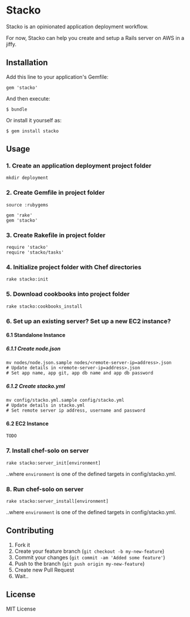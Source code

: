 # Stacko

Stacko is an opinionated application deployment workflow. 

For now, Stacko can help you create and setup a Rails server on AWS in a jiffy.


## Installation

Add this line to your application's Gemfile:

    gem 'stacko'

And then execute:

    $ bundle

Or install it yourself as:

    $ gem install stacko


## Usage

### 1. Create an application deployment project folder

    mkdir deployment
    
### 2. Create Gemfile in project folder

    source :rubygems
    
    gem 'rake'
    gem 'stacko'    

### 3. Create Rakefile in project folder

    require 'stacko'
    require 'stacko/tasks'
    
### 4. Initialize project folder with Chef directories

    rake stacko:init
    
### 5. Download cookbooks into project folder

    rake stacko:cookbooks_install    
    
### 6. Set up an existing server? Set up a new EC2 instance?

#### 6.1  Standalone Instance

##### 6.1.1 Create node.json

    mv nodes/node.json.sample nodes/<remote-server-ip=address>.json
    # Update details in <remote-server-ip=address>.json
    # Set app name, app git, app db name and app db password   

##### 6.1.2 Create stacko.yml

    mv config/stacko.yml.sample config/stacko.yml
    # Update details in stacko.yml
    # Set remote server ip address, username and password

#### 6.2  EC2 Instance

    TODO

### 7. Install chef-solo on server

    rake stacko:server_init[environment]
    
..where `environment` is one of the defined targets in config/stacko.yml.

### 8. Run chef-solo on server

    rake stacko:server_install[environment]

..where `environment` is one of the defined targets in config/stacko.yml.


## Contributing

1. Fork it
2. Create your feature branch (`git checkout -b my-new-feature`)
3. Commit your changes (`git commit -am 'Added some feature'`)
4. Push to the branch (`git push origin my-new-feature`)
5. Create new Pull Request
6. Wait..

## License

MIT License
